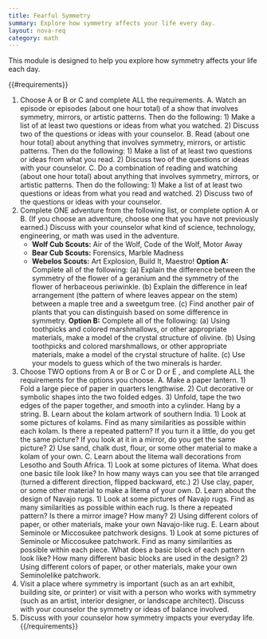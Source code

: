 ```yaml
---
title: Fearful Symmetry
summary: Explore how symmetry affects your life every day.
layout: nova-req
category: math
---
```


This module is designed to help you explore how symmetry affects your life each day.

{{#requirements}}
1. Choose A or B or C and complete ALL the requirements.
    A. Watch an episode or episodes (about one hour total) of a show that involves symmetry, mirrors, or artistic patterns. Then do the following:
        1) Make a list of at least two questions or ideas from what you watched.
        2) Discuss two of the questions or ideas with your counselor.
    B. Read (about one hour total) about anything that involves symmetry, mirrors, or artistic patterns. Then do the following:
        1) Make a list of at least two questions or ideas from what you read.
        2) Discuss two of the questions or ideas with your counselor.
    C. Do a combination of reading and watching (about one hour total) about anything that involves symmetry, mirrors, or artistic patterns. Then do the following:
        1) Make a list of at least two questions or ideas from what you read and watched.
        2) Discuss two of the questions or ideas with your counselor.
2. Complete ONE adventure from the following list, or complete option A or B. (If you choose an adventure, choose one that you have not previously earned.) Discuss with your counselor what kind of science, technology, engineering, or math was used in the adventure.
    * **Wolf Cub Scouts:** Air of the Wolf, Code of the Wolf, Motor Away
    * **Bear Cub Scouts:** Forensics, Marble Madness
    * **Webelos Scouts:** Art Explosion, Build It, Maestro!
    **Option A:** Complete all of the following:
        (a) Explain the difference between the symmetry of the flower of a geranium and the symmetry of the flower of herbaceous periwinkle.
        (b) Explain the difference in leaf arrangement (the pattern of where leaves appear on the stem) between a maple tree and a sweetgum tree.
        (c) Find another pair of plants that you can distinguish based on some difference in symmetry.
    **Option B:** Complete all of the following:
        (a) Using toothpicks and colored marshmallows, or other appropriate materials, make a model of the crystal structure of olivine.
        (b) Using toothpicks and colored marshmallows, or other appropriate materials, make a model of the crystal structure of halite.
        (c) Use your models to guess which of the two minerals is harder.
3. Choose TWO options from A or B or C or D or E , and complete ALL the requirements for the options you choose.
    A. Make a paper lantern.
        1) Fold a large piece of paper in quarters lengthwise.
        2) Cut decorative or symbolic shapes into the two folded edges.
        3) Unfold, tape the two edges of the paper together, and smooth into a cylinder. Hang by a string.
    B. Learn about the kolam artwork of southern India.
        1) Look at some pictures of kolams. Find as many similarities as possible within each kolam. Is there a repeated pattern? If you turn it a little, do you get the same picture? If you look at it in a mirror, do you get the same picture?
        2) Use sand, chalk dust, flour, or some other material to make a kolam of your own.
    C. Learn about the litema wall decorations from Lesotho and South Africa.
        1) Look at some pictures of litema. What does one basic tile look like? In how many ways can you see that tile arranged (turned a different direction, flipped backward, etc.)
        2) Use clay, paper, or some other material to make a litema of your own.
    D. Learn about the design of Navajo rugs.
        1) Look at some pictures of Navajo rugs. Find as many similarities as possible within each rug. Is there a repeated pattern? Is there a mirror image? How many?
        2) Using different colors of paper, or other materials, make your own Navajo-like rug.
    E. Learn about Seminole or Miccosukee patchwork designs.
        1) Look at some pictures of Seminole or Miccosukee patchwork. Find as many similarities as possible within each piece. What does a basic block of each pattern look like? How many different basic blocks are used in the design?
        2) Using different colors of paper, or other materials, make your own Seminolelike patchwork.
4. Visit a place where symmetry is important (such as an art exhibit, building site, or printer) or visit with a person who works with symmetry (such as an artist, interior designer, or landscape architect). Discuss with your counselor the symmetry or ideas of balance involved.
5. Discuss with your counselor how symmetry impacts your everyday life.
{{/requirements}}
